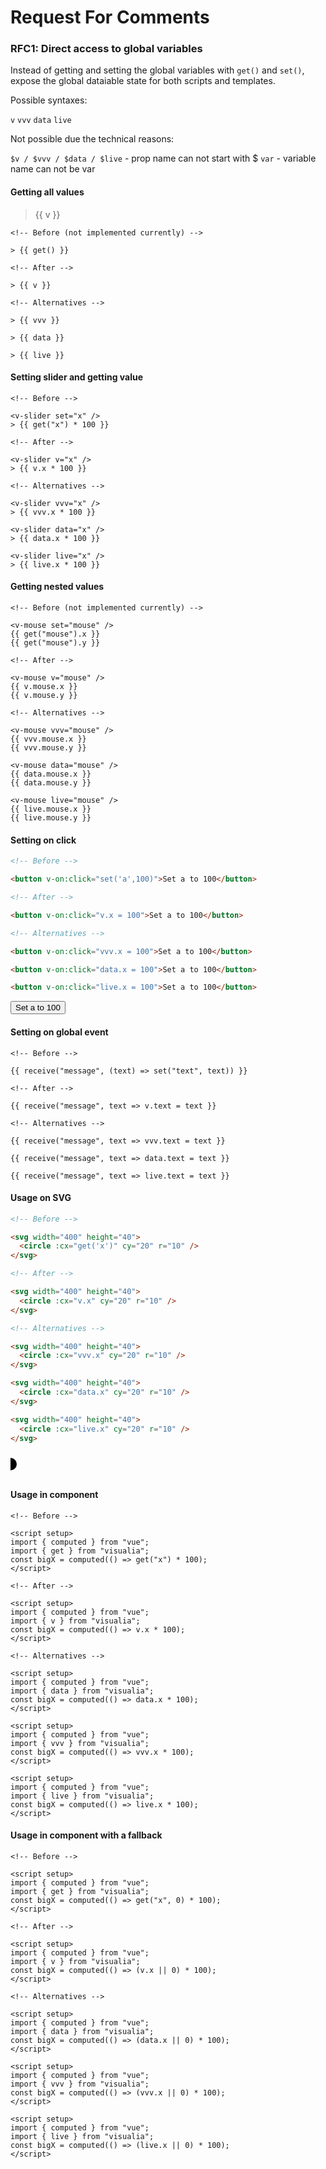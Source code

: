 # Request For Comments

### RFC1: Direct access to global variables

Instead of getting and setting the global variables with `get()` and `set()`, expose the global dataiable state for both scripts and templates.

Possible syntaxes:

`v`
`vvv`
`data`
`live`

Not possible due the technical reasons:

`$v / $vvv / $data / $live` - prop name can not start with $
`var` - variable name can not be var

#### Getting all values

> {{ v }}

```vue
<!-- Before (not implemented currently) -->

> {{ get() }}

<!-- After -->

> {{ v }}

<!-- Alternatives -->

> {{ vvv }}

> {{ data }}

> {{ live }}
```

#### Setting slider and getting value

<v-slider v="x" />

```vue
<!-- Before -->

<v-slider set="x" />
> {{ get("x") * 100 }}

<!-- After -->

<v-slider v="x" />
> {{ v.x * 100 }}

<!-- Alternatives -->

<v-slider vvv="x" />
> {{ vvv.x * 100 }}

<v-slider data="x" />
> {{ data.x * 100 }}

<v-slider live="x" />
> {{ live.x * 100 }}
```

#### Getting nested values

```vue
<!-- Before (not implemented currently) -->

<v-mouse set="mouse" />
{{ get("mouse").x }}
{{ get("mouse").y }}

<!-- After -->

<v-mouse v="mouse" />
{{ v.mouse.x }}
{{ v.mouse.y }}

<!-- Alternatives -->

<v-mouse vvv="mouse" />
{{ vvv.mouse.x }}
{{ vvv.mouse.y }}

<v-mouse data="mouse" />
{{ data.mouse.x }}
{{ data.mouse.y }}

<v-mouse live="mouse" />
{{ live.mouse.x }}
{{ live.mouse.y }}
```

#### Setting on click

```md
<!-- Before -->

<button v-on:click="set('a',100)">Set a to 100</button>

<!-- After -->

<button v-on:click="v.x = 100">Set a to 100</button>

<!-- Alternatives -->

<button v-on:click="vvv.x = 100">Set a to 100</button>

<button v-on:click="data.x = 100">Set a to 100</button>

<button v-on:click="live.x = 100">Set a to 100</button>
```

<button v-on:click="v.x = 100">Set a to 100</button>

#### Setting on global event

```vue
<!-- Before -->

{{ receive("message", (text) => set("text", text)) }}

<!-- After -->

{{ receive("message", text => v.text = text }}

<!-- Alternatives -->

{{ receive("message", text => vvv.text = text }}

{{ receive("message", text => data.text = text }}

{{ receive("message", text => live.text = text }}
```

#### Usage on SVG

```md
<!-- Before -->

<svg width="400" height="40">
  <circle :cx="get('x')" cy="20" r="10" />
</svg>

<!-- After -->

<svg width="400" height="40">
  <circle :cx="v.x" cy="20" r="10" />
</svg>

<!-- Alternatives -->

<svg width="400" height="40">
  <circle :cx="vvv.x" cy="20" r="10" />
</svg>

<svg width="400" height="40">
  <circle :cx="data.x" cy="20" r="10" />
</svg>

<svg width="400" height="40">
  <circle :cx="live.x" cy="20" r="10" />
</svg>
```

<svg width="400" height="40">
  <circle :cx="v.x" cy="20" r="10" />
</svg>

#### Usage in component

```vue
<!-- Before -->

<script setup>
import { computed } from "vue";
import { get } from "visualia";
const bigX = computed(() => get("x") * 100);
</script>

<!-- After -->

<script setup>
import { computed } from "vue";
import { v } from "visualia";
const bigX = computed(() => v.x * 100);
</script>

<!-- Alternatives -->

<script setup>
import { computed } from "vue";
import { data } from "visualia";
const bigX = computed(() => data.x * 100);
</script>

<script setup>
import { computed } from "vue";
import { vvv } from "visualia";
const bigX = computed(() => vvv.x * 100);
</script>

<script setup>
import { computed } from "vue";
import { live } from "visualia";
const bigX = computed(() => live.x * 100);
</script>
```

#### Usage in component with a fallback

```vue
<!-- Before -->

<script setup>
import { computed } from "vue";
import { get } from "visualia";
const bigX = computed(() => get("x", 0) * 100);
</script>

<!-- After -->

<script setup>
import { computed } from "vue";
import { v } from "visualia";
const bigX = computed(() => (v.x || 0) * 100);
</script>

<!-- Alternatives -->

<script setup>
import { computed } from "vue";
import { data } from "visualia";
const bigX = computed(() => (data.x || 0) * 100);
</script>

<script setup>
import { computed } from "vue";
import { vvv } from "visualia";
const bigX = computed(() => (vvv.x || 0) * 100);
</script>

<script setup>
import { computed } from "vue";
import { live } from "visualia";
const bigX = computed(() => (live.x || 0) * 100);
</script>
```
